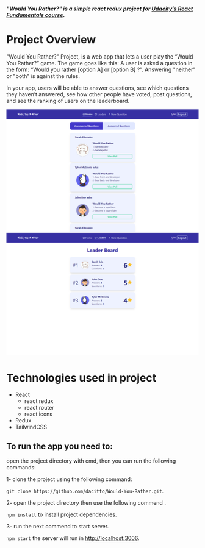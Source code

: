 ##### "Would You Rather?" is a simple react redux project for [Udacity’s React Fundamentals course](https://www.udacity.com/course/react-nanodegree--nd019).

# Project Overview

"Would You Rather?" Project, is a web app that lets a user play the “Would You Rather?” game. The game goes like this: A user is asked a question in the form: “Would you rather [option A] or [option B] ?”. Answering "neither" or "both" is against the rules.

In your app, users will be able to answer questions, see which questions they haven’t answered, see how other people have voted, post questions, and see the ranking of users on the leaderboard.

![](https://github.com/dacitto/Would-You-Rather/blob/main/readme/screenshot1.png)
![](https://github.com/dacitto/Would-You-Rather/blob/main/readme/screenshot2.png)

# Technologies used in project

- React
  - react redux
  - react router
  - react icons
- Redux
- TailwindCSS

## To run the app you need to:

open the project directory with cmd, then you can run the following commands:

1- clone the project using the following command:

`git clone https://github.com/dacitto/Would-You-Rather.git`.

2- open the project directory then use the following commend .

`npm install` to install project dependencies.

3- run the next commend to start server.

`npm start` the server will run in [http://localhost:3006](http://localhost:3006/).
